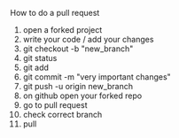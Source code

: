 How to do a pull request
1. open a forked project
2. write your code / add your changes
3. git checkout -b "new_branch"
4. git status
5. git add <your file>
6. git commit -m "very important changes"
7. git push -u origin new_branch
8. on github open your forked repo
9. go to pull request
10. check correct branch
11. pull 